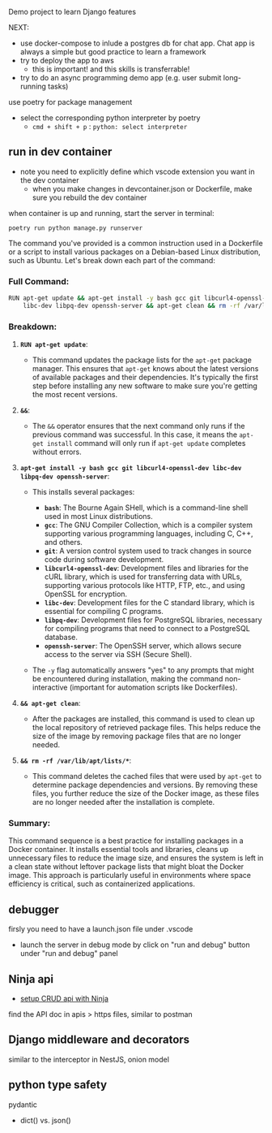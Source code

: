 
Demo project to learn Django features

NEXT:
+ use docker-compose to inlude a postgres db for chat app. Chat app is always a simple but good practice to learn a framework
+ try to deploy the app to aws
  + this is important! and this skills is transferrable!
+ try to do an async programming demo app (e.g. user submit long-running tasks)



use poetry for package management
+ select the corresponding python interpreter by poetry
  + `cmd + shift + p` : `python: select interpreter` 


## run in dev container

+ note you need to explicitly define which vscode extension you want in the dev container
  + when you make changes in devcontainer.json or Dockerfile, make sure you rebuild the dev container 

when container is up and running, start the server in terminal:
```shell
poetry run python manage.py runserver
```



The command you've provided is a common instruction used in a Dockerfile or a script to install various packages on a Debian-based Linux distribution, such as Ubuntu. Let's break down each part of the command:

### Full Command:
```bash
RUN apt-get update && apt-get install -y bash gcc git libcurl4-openssl-dev \
    libc-dev libpq-dev openssh-server && apt-get clean && rm -rf /var/lib/apt/lists/*
```

### Breakdown:

1. **`RUN apt-get update`**:
   - This command updates the package lists for the `apt-get` package manager. This ensures that `apt-get` knows about the latest versions of available packages and their dependencies. It's typically the first step before installing any new software to make sure you're getting the most recent versions.

2. **`&&`**:
   - The `&&` operator ensures that the next command only runs if the previous command was successful. In this case, it means the `apt-get install` command will only run if `apt-get update` completes without errors.

3. **`apt-get install -y bash gcc git libcurl4-openssl-dev libc-dev libpq-dev openssh-server`**:
   - This installs several packages:
     - **`bash`**: The Bourne Again SHell, which is a command-line shell used in most Linux distributions.
     - **`gcc`**: The GNU Compiler Collection, which is a compiler system supporting various programming languages, including C, C++, and others.
     - **`git`**: A version control system used to track changes in source code during software development.
     - **`libcurl4-openssl-dev`**: Development files and libraries for the cURL library, which is used for transferring data with URLs, supporting various protocols like HTTP, FTP, etc., and using OpenSSL for encryption.
     - **`libc-dev`**: Development files for the C standard library, which is essential for compiling C programs.
     - **`libpq-dev`**: Development files for PostgreSQL libraries, necessary for compiling programs that need to connect to a PostgreSQL database.
     - **`openssh-server`**: The OpenSSH server, which allows secure access to the server via SSH (Secure Shell).

   - The `-y` flag automatically answers "yes" to any prompts that might be encountered during installation, making the command non-interactive (important for automation scripts like Dockerfiles).

4. **`&& apt-get clean`**:
   - After the packages are installed, this command is used to clean up the local repository of retrieved package files. This helps reduce the size of the image by removing package files that are no longer needed.

5. **`&& rm -rf /var/lib/apt/lists/*`**:
   - This command deletes the cached files that were used by `apt-get` to determine package dependencies and versions. By removing these files, you further reduce the size of the Docker image, as these files are no longer needed after the installation is complete.

### Summary:
This command sequence is a best practice for installing packages in a Docker container. It installs essential tools and libraries, cleans up unnecessary files to reduce the image size, and ensures the system is left in a clean state without leftover package lists that might bloat the Docker image. This approach is particularly useful in environments where space efficiency is critical, such as containerized applications.





## debugger

firsly you need to have a launch.json file under .vscode
+ launch the server in debug mode by click on "run and debug" button under "run and debug" panel


## Ninja api
+ [setup CRUD api with Ninja](./docs/ninja_api.md)

find the API doc in apis > https files, similar to postman 



## Django middleware and decorators

similar to the interceptor in NestJS, onion model

## python type safety
pydantic
+ dict() vs. json()